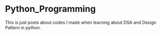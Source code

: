 # Python_Programming

This is just posts about codes I made when learning about DSA and Design Pattern in python.
